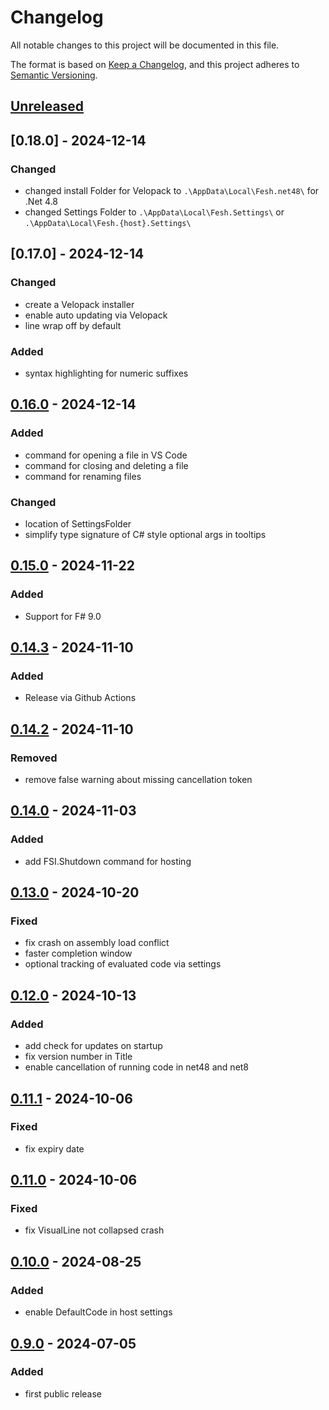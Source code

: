 # Changelog

All notable changes to this project will be documented in this file.

The format is based on [Keep a Changelog](https://keepachangelog.com/en/1.0.0/),
and this project adheres to [Semantic Versioning](https://semver.org/spec/v2.0.0.html).

## [Unreleased]
## [0.18.0] - 2024-12-14
### Changed
- changed install Folder for Velopack to `.\AppData\Local\Fesh.net48\` for .Net 4.8
- changed Settings Folder  to `.\AppData\Local\Fesh.Settings\` or `.\AppData\Local\Fesh.{host}.Settings\`

## [0.17.0] - 2024-12-14
### Changed
- create a Velopack installer
- enable auto updating via Velopack
- line wrap off by default
### Added
- syntax highlighting for numeric suffixes

## [0.16.0] - 2024-12-14
### Added
- command for opening a file in VS Code
- command for closing and deleting a file
- command for renaming files
### Changed
- location of SettingsFolder
- simplify type signature of C# style optional args in tooltips

## [0.15.0] - 2024-11-22
### Added
- Support for F# 9.0

## [0.14.3] - 2024-11-10
### Added
- Release via Github Actions

## [0.14.2] - 2024-11-10
### Removed
- remove false warning about missing cancellation token

## [0.14.0] - 2024-11-03
### Added
- add FSI.Shutdown command for hosting

## [0.13.0] - 2024-10-20
### Fixed
- fix crash on assembly load conflict
- faster completion window
- optional tracking of evaluated code via settings

## [0.12.0] - 2024-10-13
### Added
- add check for updates on startup
- fix version number in Title
- enable cancellation of running code in net48 and net8

## [0.11.1] - 2024-10-06
### Fixed
- fix expiry date

## [0.11.0] - 2024-10-06
### Fixed
- fix VisualLine not collapsed crash

## [0.10.0] - 2024-08-25
### Added
- enable DefaultCode in host settings

## [0.9.0] - 2024-07-05
### Added
- first public release

[Unreleased]: https://github.com/goswinr/Fesh/compare/0.17.0...HEAD
[0.16.0]: https://github.com/goswinr/Fesh/compare/0.16.0...0.17.0
[0.16.0]: https://github.com/goswinr/Fesh/compare/0.15.0...0.16.0
[0.15.0]: https://github.com/goswinr/Fesh/compare/0.14.3...0.15.0
[0.14.3]: https://github.com/goswinr/Fesh/compare/0.14.2...0.14.3
[0.14.2]: https://github.com/goswinr/Fesh/compare/0.14.0...0.14.2
[0.14.0]: https://github.com/goswinr/Fesh/compare/0.13.0...0.14.0
[0.13.0]: https://github.com/goswinr/Fesh/compare/0.12.0...0.13.0
[0.12.0]: https://github.com/goswinr/Fesh/compare/0.11.1...0.12.0
[0.11.1]: https://github.com/goswinr/Fesh/compare/0.11.0...0.11.1
[0.11.0]: https://github.com/goswinr/Fesh/compare/0.10.0...0.11.0
[0.10.0]: https://github.com/goswinr/Fesh/compare/0.9.0...0.10.0
[0.9.0]: https://github.com/goswinr/Fesh/releases/tag/0.9.0

<!-- use to get tag dates:
git log --tags --simplify-by-decoration --pretty="format:%ci %d"
-->
